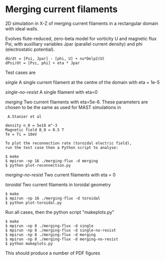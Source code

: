 Merging current filaments
=========================

2D simulation in X-Z of merging current filaments
in a rectangular domain with ideal walls. 

Evolves flute-reduced, zero-beta model for vorticity U
and magnetic flux Psi, with auxilliary variables Jpar
(parallel current density) and phi (electrostatic potential).

    dU/dt = [Psi, Jpar] - [phi, U] + nu*Delp2(U)
    dPsi/dt = [Psi, phi] + eta * Jpar

Test cases are

*single*  A single current filament at the centre of the domain
          with eta = 1e-5

*single-no-resist*  A single filament with eta=0

*merging*  Two current filaments with eta=5e-6. These parameters
    are chosen to be the same as used for MAST simulations in

     A.Stanier et al

    density n_0 = 5e18 m^-3
    Magnetic field B_0 = 0.5 T
    Te = Ti = 10eV

    To plot the reconnection rate (toroidal electric field), 
    run the test case then a Python script to analyse:

    $ make
    $ mpirun -np 16 ./merging-flux -d merging
    $ python plot-reconnection.py

*merging-no-resist*  Two current filaments with eta = 0

*toroidal*  Two current filaments in toroidal geometry

    $ make
    $ mpirun -np 16 ./merging-flux -d toroidal
    $ python plot-toroidal.py

Run all cases, then the python script "makeplots.py"

    $ make
    $ mpirun -np 8 ./merging-flux -d single
    $ mpirun -np 8 ./merging-flux -d single-no-resist
    $ mpirun -np 8 ./merging-flux -d merging
    $ mpirun -np 8 ./merging-flux -d merging-no-resist
    $ python makeplots.py

This should produce a number of PDF figures




